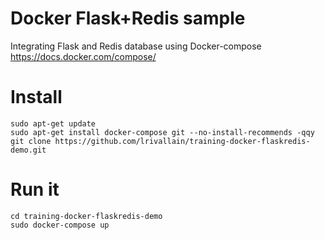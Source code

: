 # Docker Flask+Redis sample

Integrating Flask and Redis database using Docker-compose https://docs.docker.com/compose/

# Install

```
sudo apt-get update
sudo apt-get install docker-compose git --no-install-recommends -qqy
git clone https://github.com/lrivallain/training-docker-flaskredis-demo.git
```
# Run it

```
cd training-docker-flaskredis-demo
sudo docker-compose up
```
